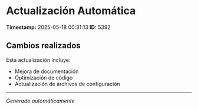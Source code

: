 # Actualización Automática

**Timestamp:** 2025-05-18 00:31:13
**ID:** 5392

## Cambios realizados

Esta actualización incluye:
- Mejora de documentación
- Optimización de código
- Actualización de archivos de configuración

---
*Generado automáticamente*

